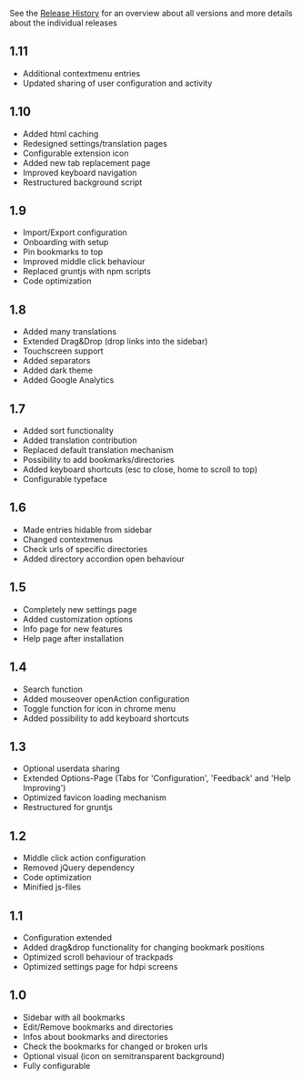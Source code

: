 See the [Release History](https://github.com/Kiuryy/Bookmark_Sidebar/releases) for an overview about all versions and more details about the individual releases

## 1.11
 - Additional contextmenu entries
 - Updated sharing of user configuration and activity

## 1.10
 - Added html caching
 - Redesigned settings/translation pages
 - Configurable extension icon
 - Added new tab replacement page
 - Improved keyboard navigation
 - Restructured background script

## 1.9
 - Import/Export configuration
 - Onboarding with setup
 - Pin bookmarks to top
 - Improved middle click behaviour
 - Replaced gruntjs with npm scripts
 - Code optimization

## 1.8
 - Added many translations
 - Extended Drag&Drop (drop links into the sidebar)
 - Touchscreen support
 - Added separators
 - Added dark theme
 - Added Google Analytics

## 1.7
 - Added sort functionality
 - Added translation contribution
 - Replaced default translation mechanism
 - Possibility to add bookmarks/directories
 - Added keyboard shortcuts (esc to close, home to scroll to top)
 - Configurable typeface

## 1.6
 - Made entries hidable from sidebar
 - Changed contextmenus
 - Check urls of specific directories
 - Added directory accordion open behaviour

## 1.5
 - Completely new settings page
 - Added customization options
 - Info page for new features
 - Help page after installation

## 1.4
 - Search function
 - Added mouseover openAction configuration
 - Toggle function for icon in chrome menu
 - Added possibility to add keyboard shortcuts

## 1.3
 - Optional userdata sharing
 - Extended Options-Page (Tabs for 'Configuration', 'Feedback' and 'Help Improving')
 - Optimized favicon loading mechanism
 - Restructured for gruntjs

## 1.2
 - Middle click action configuration
 - Removed jQuery dependency
 - Code optimization
 - Minified js-files

## 1.1
 - Configuration extended
 - Added drag&drop functionality for changing bookmark positions
 - Optimized scroll behaviour of trackpads
 - Optimized settings page for hdpi screens

## 1.0
 - Sidebar with all bookmarks
 - Edit/Remove bookmarks and directories
 - Infos about bookmarks and directories
 - Check the bookmarks for changed or broken urls
 - Optional visual (icon on semitransparent background)
 - Fully configurable
